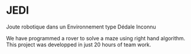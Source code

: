 # JEDI
Joute robotique dans un Environnement type Dédale Inconnu

We have programmed a rover to solve a maze using right hand algorithm.
This project was developped in just 20 hours of team work.
